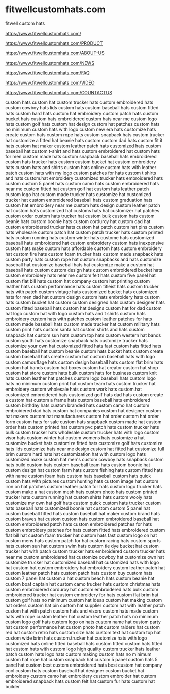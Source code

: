 # fitwellcustomhats.com

fitwell custom hats

https://www.fitwellcustomhats.com/

https://www.fitwellcustomhats.com/PRODUCT

https://www.fitwellcustomhats.com/ABOUT-US

https://www.fitwellcustomhats.com/NEWS

https://www.fitwellcustomhats.com/FAQ

https://www.fitwellcustomhats.com/VIDEO

https://www.fitwellcustomhats.com/COUNTACTUS


custom hats
custom hat
custom trucker hats
custom embroidered hats
custom cowboy hats
lids custom hats
custom baseball hats
custom fitted hats
custom hard hats
custom hat embroidery
custom patch hats
custom bucket hats
custom hats embroidered
custom hats near me
custom logo hats
custom golf hats
custom hat design
custom hat patches
custom hats no minimum
custom hats with logo
custom new era hats
customize hats
create custom hats
custom rope hats
custom snapback hats
custom trucker hat
customize a fitted hat
beanie hats custom
custom dad hats
custom fit it hats
custom hat maker
custom leather patch hats
customized hats
custom baseball hat
custom t-shirt and hats
custom embroidered hat
custom hats for men
custom made hats
custom snapback baseball hats
embroidered custom hats
trucker hats custom
custom bucket hat
custom embroidery hats
custom hats and shirts
custom hats online
custom hats with leather patch
custom hats with my logo
custom patches for hats
custom t shirts and hats
custom.hat embroidery
customized trucker hats
embroidered hats custom
custom 5 panel hats
custom camo hats
custom embroidered hats near me
custom fitted hat
custom golf hat
custom hats leather patch
custom logo hat
custom made trucker hats
customize hat
customized trucker hat
custom embroidered baseball hats
custom graduation hats
custom hat embroidery near me
custom hats design
custom leather patch hat
custom.hats
customized hat
customs hats
hat customizer
hat patches custom
order custom hats
trucker hat custom
bulk custom hats
custom beanie hats
custom boonie hats
custom corduroy hat
custom dad hat
custom embroidered trucker hats
custom hat patch
custom hat pins
custom hats wholesale
custom patch hat
custom patch trucker hats
custom printed hats
custom running hats
custom winter hats
custome hats
customized baseball hats
embroidered hat custom
embroidery custom hats
inexpensive custom hats
make custom hats
affordable custom hats
custom embroidery hat
custom fire hats
custom foam trucker hats
custom made snapback hats
custom party hats
custom rope hat
custom snapbacks and hats
customize baseball hat
customize baseball hats
hat customize
make a custom hat
baseball hats custom
custom design hats
custom embroidered bucket hats
custom embroidery hats near me
custom felt hats
custom five panel hat
custom flat bill hats
custom hat company
custom hat printing
custom leather hats
custom performance hats
custom titleist hats
custom trucker hats with patch
custom vintage hats
customized bucket hats
customized hats for men
dad hat custom
design custom hats
embroidery hats custom
hats custom
bucket hat custom
custom designed hats
custom designer hats
custom fitted baseball hats
custom hat designs
custom hat for dad
custom hat logo
custom hat with logo
custom hats and t shirts
custom hats embroidery
custom hats with patches
custom leather patches for hats
custom made baseball hats
custom made trucker hat
custom military hats
custom print hats
custom santa hat
custom shirts and hats
custom snapback hat
custom sun hats
custom top hats
custom western hat bands
custom youth hats
customize snapback hats
customize trucker hats
customize your own hat
customized fitted hats
fast custom hats
fitted hats custom
baseball hat custom
beanie custom hats
bucket hats custom
create custom baseball hats
create custom hat
custom baseball hats with logo
custom camouflage hats
custom design baseball hats
custom flat brim hats
custom hat bands
custom hat boxes
custom hat creator
custom hat shop
custom hat store
custom hats bulk
custom hats for business
custom knit hats
custom leather hat patches
custom logo baseball hats
custom logo hats no minimum
custom print hat
custom team hats
custom trucker hat embroidery
custom wholesale hats
custom work hats
custom.hat
customized embroidered hats
customized golf hats
dad hats custom
create a custom hat
custom a frame hats
custom baseball hats embroidered
custom birthday hats
custom branded hats
custom camo hat
custom embroidered dad hats
custom hat companies
custom hat designer
custom hat makers
custom hat manufacturers
custom hat order
custom hat order form
custom hats for sale
custom hats snapback
custom made hat
custom order hats
custom printed hat
custom pvc patch hats
custom trucker hats bulk
custom trucker hats wholesale
custom trucker hats with logo
custom visor hats
custom winter hat
custom womens hats
customize a hat
customize bucket hats
customize fitted hats
customize golf hats
customize hats lids
customize hats near me
design custom hat
fitted hat customize
full brim custom hard hats
hat customization
hat with custom logo
hats customized
make custom hat
men's custom cowboy hats
snapback custom hats
build custom hats
custom baseball team hats
custom boonie hat
custom design hat
custom farm hats
custom fishing hats
custom fitted hats with name
custom foam hats
custom hats baseball
custom hats quick
custom hats with pictures
custom hunting hats
custom image hat
custom iron on hat patches
custom leather patch for hats
custom logo trucker hats
custom make a hat
custom mesh hats
custom photo hats
custom printed trucker hats
custom running hat
custom shirts hats
custom wooly hats
customize my own hat
golf hats custom
quick custom hats
trucker custom hats
baseball hats customized
boonie hat custom
custom 5 panel hat
custom baseball fitted hats
custom baseball hat maker
custom brand hats
custom braves hat
custom custom hats
custom embroidered baseball hat
custom embroidered patch hats
custom embroidered patches for hats
custom embroidery patches for hats
custom fitted hats embroidered
custom flat bill hat
custom foam trucker hat
custom hats fast
custom logo on hat
custom mens hats
custom patch for hat
custom racing hats
custom sports hats
custom sun hat
custom swim hats
custom tie dye bucket hat
custom trucker hat with patch
custom trucker hats embroidered
custom trucker hats near me
custom.embroidered hat
customize cowboy hat
customize own hat
customize trucker hat
customized baseball hat
customized hats with logo
hat custom
hat custom embroidery
hat embroidery custom
leather patch hat custom
leather patch hats custom
patch hats custom
buy custom hats
custom 7 panel hat
custom a hat
custom beach hats
custom beanie hat
custom boat captain hat
custom camo trucker hats
custom christmas hats
custom embroidered corduroy hat
custom embroidered hats bulk
custom embroidered trucker hat
custom embroidery for hats
custom flat brim hat
custom golf hats no minimum
custom hat ideas
custom hat making
custom hat orders
custom hat pin
custom hat supplier
custom hat with leather patch
custom hat with patch
custom hats and visors
custom hats made
custom hats with rope
custom leather hat
custom leather patch hats no minimum
custom logo golf hats
custom logo on hats
custom name hat
custom party hat
custom performance hat
custom photo hat
custom raiders hat
custom red hat
custom retro hats
custom size hats
custom text hat
custom top hat
custom wide brim hats
custom.trucker hat
customize hats with logo
customized hats online
fitted baseball hats custom
fitted custom hats
fitted hat custom
hats with custom logo
high quality custom trucker hats
leather patch custom hats
logo hats custom
making custom hats
no minimum custom hat
rope hat custom
snapback hat custom
5 panel custom hats
5 panel hat custom
best custom embroidered hats
best custom hat company
cool custom hats
custom baseball hat designer
custom bucket hat embroidery
custom camo hat embroidery
custom embroider hat
custom embroidered snapback hats
custom felt hat
custom fur hats
custom hat builder






